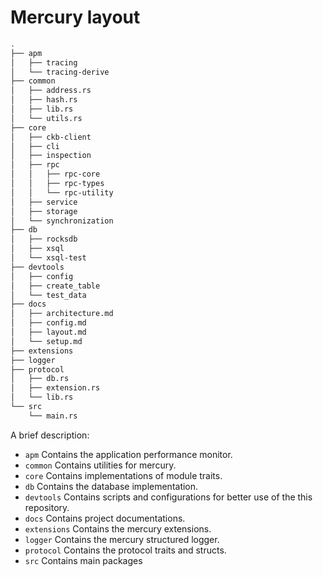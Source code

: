 # Mercury layout

```sh
.
├── apm
│   ├── tracing
│   └── tracing-derive
├── common
│   ├── address.rs
│   ├── hash.rs
│   ├── lib.rs
│   └── utils.rs
├── core
│   ├── ckb-client
│   ├── cli
│   ├── inspection
│   ├── rpc
│   │   ├── rpc-core
│   │   ├── rpc-types
│   │   └── rpc-utility
│   ├── service
│   ├── storage
│   └── synchronization
├── db
│   ├── rocksdb
│   ├── xsql
│   └── xsql-test
├── devtools
│   ├── config
│   ├── create_table
│   └── test_data
├── docs
│   ├── architecture.md
│   ├── config.md
│   ├── layout.md
│   └── setup.md
├── extensions
├── logger
├── protocol
│   ├── db.rs
│   ├── extension.rs
│   └── lib.rs
└── src
    └── main.rs
```

A brief description:

- `apm` Contains the application performance monitor.
- `common` Contains utilities for mercury.
- `core` Contains implementations of module traits.
- `db` Contains the database implementation.
- `devtools` Contains scripts and configurations for better use of the this repository.
- `docs` Contains project documentations.
- `extensions` Contains the mercury extensions.
- `logger` Contains the mercury structured logger.
- `protocol` Contains the protocol traits and structs.
- `src` Contains main packages
